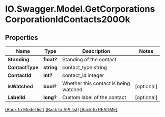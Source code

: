 # IO.Swagger.Model.GetCorporationsCorporationIdContacts200Ok
## Properties

Name | Type | Description | Notes
------------ | ------------- | ------------- | -------------
**Standing** | **float?** | Standing of the contact | 
**ContactType** | **string** | contact_type string | 
**ContactId** | **int?** | contact_id integer | 
**IsWatched** | **bool?** | Whether this contact is being watched | [optional] 
**LabelId** | **long?** | Custom label of the contact | [optional] 

[[Back to Model list]](../README.md#documentation-for-models) [[Back to API list]](../README.md#documentation-for-api-endpoints) [[Back to README]](../README.md)

